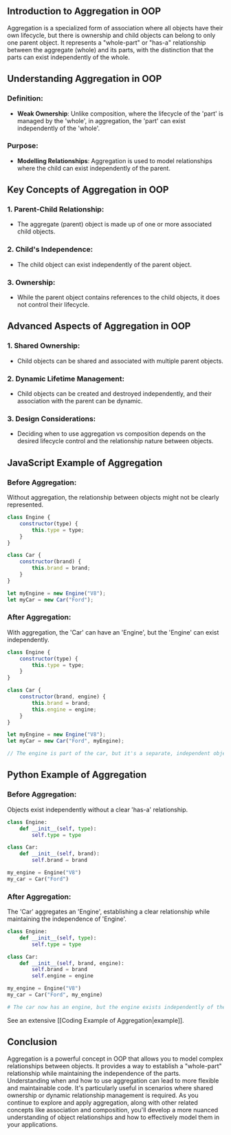 ## Introduction to Aggregation in OOP

Aggregation is a specialized form of association where all objects have their own lifecycle, but there is ownership and child objects can belong to only one parent object. It represents a "whole-part" or "has-a" relationship between the aggregate (whole) and its parts, with the distinction that the parts can exist independently of the whole.

## Understanding Aggregation in OOP

### Definition:

- **Weak Ownership**: Unlike composition, where the lifecycle of the 'part' is managed by the 'whole', in aggregation, the 'part' can exist independently of the 'whole'.

### Purpose:

- **Modelling Relationships**: Aggregation is used to model relationships where the child can exist independently of the parent.

## Key Concepts of Aggregation in OOP

### 1. Parent-Child Relationship:

- The aggregate (parent) object is made up of one or more associated child objects.

### 2. Child's Independence:

- The child object can exist independently of the parent object.

### 3. Ownership:

- While the parent object contains references to the child objects, it does not control their lifecycle.

## Advanced Aspects of Aggregation in OOP

### 1. Shared Ownership:

- Child objects can be shared and associated with multiple parent objects.

### 2. Dynamic Lifetime Management:

- Child objects can be created and destroyed independently, and their association with the parent can be dynamic.

### 3. Design Considerations:

- Deciding when to use aggregation vs composition depends on the desired lifecycle control and the relationship nature between objects.

## JavaScript Example of Aggregation

### Before Aggregation:

Without aggregation, the relationship between objects might not be clearly represented.

```javascript
class Engine {
    constructor(type) {
        this.type = type;
    }
}

class Car {
    constructor(brand) {
        this.brand = brand;
    }
}

let myEngine = new Engine("V8");
let myCar = new Car("Ford");
```

### After Aggregation:

With aggregation, the 'Car' can have an 'Engine', but the 'Engine' can exist independently.

```javascript
class Engine {
    constructor(type) {
        this.type = type;
    }
}

class Car {
    constructor(brand, engine) {
        this.brand = brand;
        this.engine = engine;
    }
}

let myEngine = new Engine("V8");
let myCar = new Car("Ford", myEngine);

// The engine is part of the car, but it's a separate, independent object
```

## Python Example of Aggregation

### Before Aggregation:

Objects exist independently without a clear 'has-a' relationship.

```python
class Engine:
    def __init__(self, type):
        self.type = type

class Car:
    def __init__(self, brand):
        self.brand = brand

my_engine = Engine("V8")
my_car = Car("Ford")
```

### After Aggregation:

The 'Car' aggregates an 'Engine', establishing a clear relationship while maintaining the independence of 'Engine'.

```python
class Engine:
    def __init__(self, type):
        self.type = type

class Car:
    def __init__(self, brand, engine):
        self.brand = brand
        self.engine = engine

my_engine = Engine("V8")
my_car = Car("Ford", my_engine)

# The car now has an engine, but the engine exists independently of the car
```

See an extensive [[Coding Example of Aggregation|example]].
## Conclusion

Aggregation is a powerful concept in OOP that allows you to model complex relationships between objects. It provides a way to establish a "whole-part" relationship while maintaining the independence of the parts. Understanding when and how to use aggregation can lead to more flexible and maintainable code. It's particularly useful in scenarios where shared ownership or dynamic relationship management is required. As you continue to explore and apply aggregation, along with other related concepts like association and composition, you'll develop a more nuanced understanding of object relationships and how to effectively model them in your applications. 